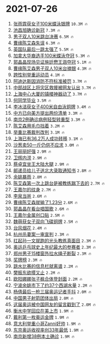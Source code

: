 # 2021-07-26

1. [张雨霏获女子100米蝶泳银牌](https://s.weibo.com/weibo?q=%23%E5%BC%A0%E9%9B%A8%E9%9C%8F%E8%8E%B7%E5%A5%B3%E5%AD%90100%E7%B1%B3%E8%9D%B6%E6%B3%B3%E9%93%B6%E7%89%8C%23&Refer=top) `10.3M 🔥`
1. [池昌旭确诊新冠](https://s.weibo.com/weibo?q=%23%E6%B1%A0%E6%98%8C%E6%97%AD%E7%A1%AE%E8%AF%8A%E6%96%B0%E5%86%A0%23&Refer=top) `7.3M 🔥`
1. [男子双人10米跳台决赛](https://s.weibo.com/weibo?q=%23%E7%94%B7%E5%AD%90%E5%8F%8C%E4%BA%BA10%E7%B1%B3%E8%B7%B3%E5%8F%B0%E5%86%B3%E8%B5%9B%23&Refer=top) `6.5M 🔥`
1. [曹缘陈艾森失误](https://s.weibo.com/weibo?q=%23%E6%9B%B9%E7%BC%98%E9%99%88%E8%89%BE%E6%A3%AE%E5%A4%B1%E8%AF%AF%23&Refer=top) `6.3M 🔥`
1. [英国队最后一跳太强了](https://s.weibo.com/weibo?q=%23%E8%8B%B1%E5%9B%BD%E9%98%9F%E6%9C%80%E5%90%8E%E4%B8%80%E8%B7%B3%E5%A4%AA%E5%BC%BA%E4%BA%86%23&Refer=top) `5.5M 🔥`
1. [加拿大华裔选手100米蝶泳夺冠](https://s.weibo.com/weibo?q=%23%E5%8A%A0%E6%8B%BF%E5%A4%A7%E5%8D%8E%E8%A3%94%E9%80%89%E6%89%8B100%E7%B1%B3%E8%9D%B6%E6%B3%B3%E5%A4%BA%E5%86%A0%23&Refer=top) `5.3M 🔥`
1. [郭晶晶现场见证施廷懋王涵夺冠](https://s.weibo.com/weibo?q=%23%E9%83%AD%E6%99%B6%E6%99%B6%E7%8E%B0%E5%9C%BA%E8%A7%81%E8%AF%81%E6%96%BD%E5%BB%B7%E6%87%8B%E7%8E%8B%E6%B6%B5%E5%A4%BA%E5%86%A0%23&Refer=top) `5.1M 🔥`
1. [曹缘陈艾森男子双人10米台摘银](https://s.weibo.com/weibo?q=%23%E6%9B%B9%E7%BC%98%E9%99%88%E8%89%BE%E6%A3%AE%E7%94%B7%E5%AD%90%E5%8F%8C%E4%BA%BA10%E7%B1%B3%E5%8F%B0%E6%91%98%E9%93%B6%23&Refer=top) `4.3M 🔥`
1. [跨性别举重运动员](https://s.weibo.com/weibo?q=%23%E8%B7%A8%E6%80%A7%E5%88%AB%E4%B8%BE%E9%87%8D%E8%BF%90%E5%8A%A8%E5%91%98%23&Refer=top) `4.1M 🔥`
1. [阿迪达斯因消防不符标准被罚](https://s.weibo.com/weibo?q=%23%E9%98%BF%E8%BF%AA%E8%BE%BE%E6%96%AF%E5%9B%A0%E6%B6%88%E9%98%B2%E4%B8%8D%E7%AC%A6%E6%A0%87%E5%87%86%E8%A2%AB%E7%BD%9A%23&Refer=top) `3.7M 🔥`
1. [中部战区上将灾区救援被网友认出](https://s.weibo.com/weibo?q=%23%E4%B8%AD%E9%83%A8%E6%88%98%E5%8C%BA%E4%B8%8A%E5%B0%86%E7%81%BE%E5%8C%BA%E6%95%91%E6%8F%B4%E8%A2%AB%E7%BD%91%E5%8F%8B%E8%AE%A4%E5%87%BA%23&Refer=top) `3.7M 🔥`
1. [上海中心大厦的镇楼神器动了](https://s.weibo.com/weibo?q=%23%E4%B8%8A%E6%B5%B7%E4%B8%AD%E5%BF%83%E5%A4%A7%E5%8E%A6%E7%9A%84%E9%95%87%E6%A5%BC%E7%A5%9E%E5%99%A8%E5%8A%A8%E4%BA%86%23&Refer=top) `3.7M 🔥`
1. [何同学毕业](https://s.weibo.com/weibo?q=%23%E4%BD%95%E5%90%8C%E5%AD%A6%E6%AF%95%E4%B8%9A%23&Refer=top) `3.5M 🔥`
1. [李冰洁获女子400米自由泳铜牌](https://s.weibo.com/weibo?q=%23%E6%9D%8E%E5%86%B0%E6%B4%81%E8%8E%B7%E5%A5%B3%E5%AD%90400%E7%B1%B3%E8%87%AA%E7%94%B1%E6%B3%B3%E9%93%9C%E7%89%8C%23&Refer=top) `3.4M 🔥`
1. [中方已向美方提出两份清单](https://s.weibo.com/weibo?q=%23%E4%B8%AD%E6%96%B9%E5%B7%B2%E5%90%91%E7%BE%8E%E6%96%B9%E6%8F%90%E5%87%BA%E4%B8%A4%E4%BB%BD%E6%B8%85%E5%8D%95%23&Refer=top) `3.3M 🔥`
1. [南京2例确诊病例轻型转重型](https://s.weibo.com/weibo?q=%23%E5%8D%97%E4%BA%AC2%E4%BE%8B%E7%A1%AE%E8%AF%8A%E7%97%85%E4%BE%8B%E8%BD%BB%E5%9E%8B%E8%BD%AC%E9%87%8D%E5%9E%8B%23&Refer=top) `3.3M 🔥`
1. [陈艾森用毛巾挡着](https://s.weibo.com/weibo?q=%23%E9%99%88%E8%89%BE%E6%A3%AE%E7%94%A8%E6%AF%9B%E5%B7%BE%E6%8C%A1%E7%9D%80%23&Refer=top) `3.2M 🔥`
1. [举重比赛裁判改判](https://s.weibo.com/weibo?q=%23%E4%B8%BE%E9%87%8D%E6%AF%94%E8%B5%9B%E8%A3%81%E5%88%A4%E6%94%B9%E5%88%A4%23&Refer=top) `3.1M 🔥`
1. [上海已有36.2万人成功转移](https://s.weibo.com/weibo?q=%23%E4%B8%8A%E6%B5%B7%E5%B7%B2%E6%9C%8936.2%E4%B8%87%E4%BA%BA%E6%88%90%E5%8A%9F%E8%BD%AC%E7%A7%BB%23&Refer=top) `3.1M 🔥`
1. [沙葱卖50一斤仍供不应求](https://s.weibo.com/weibo?q=%23%E6%B2%99%E8%91%B1%E5%8D%9650%E4%B8%80%E6%96%A4%E4%BB%8D%E4%BE%9B%E4%B8%8D%E5%BA%94%E6%B1%82%23&Refer=top) `3.0M 🔥`
1. [王丽丽好强](https://s.weibo.com/weibo?q=%23%E7%8E%8B%E4%B8%BD%E4%B8%BD%E5%A5%BD%E5%BC%BA%23&Refer=top) `2.9M 🔥`
1. [卫辉内涝](https://s.weibo.com/weibo?q=%23%E5%8D%AB%E8%BE%89%E5%86%85%E6%B6%9D%23&Refer=top) `2.9M 🔥`
1. [蔡卓宜坐王大陆大腿](https://s.weibo.com/weibo?q=%23%E8%94%A1%E5%8D%93%E5%AE%9C%E5%9D%90%E7%8E%8B%E5%A4%A7%E9%99%86%E5%A4%A7%E8%85%BF%23&Refer=top) `2.9M 🔥`
1. [邮递员给儿子送北大录取通知书](https://s.weibo.com/weibo?q=%E9%82%AE%E9%80%92%E5%91%98%E7%BB%99%E5%84%BF%E5%AD%90%E9%80%81%E5%8C%97%E5%A4%A7%E5%BD%95%E5%8F%96%E9%80%9A%E7%9F%A5%E4%B9%A6&Refer=top) `2.8M 🔥`
1. [余姚暴雨](https://s.weibo.com/weibo?q=%23%E4%BD%99%E5%A7%9A%E6%9A%B4%E9%9B%A8%23&Refer=top) `2.8M 🔥`
1. [陈艾森第一次上跳台是被教练踹下去的](https://s.weibo.com/weibo?q=%23%E9%99%88%E8%89%BE%E6%A3%AE%E7%AC%AC%E4%B8%80%E6%AC%A1%E4%B8%8A%E8%B7%B3%E5%8F%B0%E6%98%AF%E8%A2%AB%E6%95%99%E7%BB%83%E8%B8%B9%E4%B8%8B%E5%8E%BB%E7%9A%84%23&Refer=top) `2.7M 🔥`
1. [王嘉尔的纹身](https://s.weibo.com/weibo?q=%23%E7%8E%8B%E5%98%89%E5%B0%94%E7%9A%84%E7%BA%B9%E8%BA%AB%23&Refer=top) `2.7M 🔥`
1. [李泉当爸](https://s.weibo.com/weibo?q=%23%E6%9D%8E%E6%B3%89%E5%BD%93%E7%88%B8%23&Refer=top) `2.6M 🔥`
1. [曹缘陈艾森就输了1.23分](https://s.weibo.com/weibo?q=%23%E6%9B%B9%E7%BC%98%E9%99%88%E8%89%BE%E6%A3%AE%E5%B0%B1%E8%BE%93%E4%BA%861.23%E5%88%86%23&Refer=top) `2.6M 🔥`
1. [郭晶晶在看台唱国歌](https://s.weibo.com/weibo?q=%23%E9%83%AD%E6%99%B6%E6%99%B6%E5%9C%A8%E7%9C%8B%E5%8F%B0%E5%94%B1%E5%9B%BD%E6%AD%8C%23&Refer=top) `2.6M 🔥`
1. [王嘉尔金属创口贴](https://s.weibo.com/weibo?q=%23%E7%8E%8B%E5%98%89%E5%B0%94%E9%87%91%E5%B1%9E%E5%88%9B%E5%8F%A3%E8%B4%B4%23&Refer=top) `2.5M 🔥`
1. [魏萌获女子双向飞碟铜牌](https://s.weibo.com/weibo?q=%23%E9%AD%8F%E8%90%8C%E8%8E%B7%E5%A5%B3%E5%AD%90%E5%8F%8C%E5%90%91%E9%A3%9E%E7%A2%9F%E9%93%9C%E7%89%8C%23&Refer=top) `2.5M 🔥`
1. [台风烟花](https://s.weibo.com/weibo?q=%23%E5%8F%B0%E9%A3%8E%E7%83%9F%E8%8A%B1%23&Refer=top) `2.4M 🔥`
1. [杭州杀妻案一审宣判](https://s.weibo.com/weibo?q=%23%E6%9D%AD%E5%B7%9E%E6%9D%80%E5%A6%BB%E6%A1%88%E4%B8%80%E5%AE%A1%E5%AE%A3%E5%88%A4%23&Refer=top) `2.3M 🔥`
1. [扛起孙一文就跑的光头教练真面目](https://s.weibo.com/weibo?q=%23%E6%89%9B%E8%B5%B7%E5%AD%99%E4%B8%80%E6%96%87%E5%B0%B1%E8%B7%91%E7%9A%84%E5%85%89%E5%A4%B4%E6%95%99%E7%BB%83%E7%9C%9F%E9%9D%A2%E7%9B%AE%23&Refer=top) `2.3M 🔥`
1. [奥运乒乓球史上年纪最大的参赛者](https://s.weibo.com/weibo?q=%23%E5%A5%A5%E8%BF%90%E4%B9%92%E4%B9%93%E7%90%83%E5%8F%B2%E4%B8%8A%E5%B9%B4%E7%BA%AA%E6%9C%80%E5%A4%A7%E7%9A%84%E5%8F%82%E8%B5%9B%E8%80%85%23&Refer=top) `2.3M 🔥`
1. [郑州男子15楼窗外拉水绳子断裂](https://s.weibo.com/weibo?q=%23%E9%83%91%E5%B7%9E%E7%94%B7%E5%AD%9015%E6%A5%BC%E7%AA%97%E5%A4%96%E6%8B%89%E6%B0%B4%E7%BB%B3%E5%AD%90%E6%96%AD%E8%A3%82%23&Refer=top) `2.3M 🔥`
1. [奖牌榜](https://s.weibo.com/weibo?q=%E5%A5%96%E7%89%8C%E6%A6%9C&Refer=top) `2.3M 🔥`
1. [跳水比赛的信息栏就离谱](https://s.weibo.com/weibo?q=%23%E8%B7%B3%E6%B0%B4%E6%AF%94%E8%B5%9B%E7%9A%84%E4%BF%A1%E6%81%AF%E6%A0%8F%E5%B0%B1%E7%A6%BB%E8%B0%B1%23&Refer=top) `2.2M 🔥`
1. [樊振东欲摸又止](https://s.weibo.com/weibo?q=%23%E6%A8%8A%E6%8C%AF%E4%B8%9C%E6%AC%B2%E6%91%B8%E5%8F%88%E6%AD%A2%23&Refer=top) `2.2M 🔥`
1. [欧阳娜娜张子枫合体登封面](https://s.weibo.com/weibo?q=%23%E6%AC%A7%E9%98%B3%E5%A8%9C%E5%A8%9C%E5%BC%A0%E5%AD%90%E6%9E%AB%E5%90%88%E4%BD%93%E7%99%BB%E5%B0%81%E9%9D%A2%23&Refer=top) `2.2M 🔥`
1. [宁波余姚市下了约37个西湖水量](https://s.weibo.com/weibo?q=%23%E5%AE%81%E6%B3%A2%E4%BD%99%E5%A7%9A%E5%B8%82%E4%B8%8B%E4%BA%86%E7%BA%A637%E4%B8%AA%E8%A5%BF%E6%B9%96%E6%B0%B4%E9%87%8F%23&Refer=top) `2.2M 🔥`
1. [杨倩最后一枪三届奥运记者手抖](https://s.weibo.com/weibo?q=%23%E6%9D%A8%E5%80%A9%E6%9C%80%E5%90%8E%E4%B8%80%E6%9E%AA%E4%B8%89%E5%B1%8A%E5%A5%A5%E8%BF%90%E8%AE%B0%E8%80%85%E6%89%8B%E6%8A%96%23&Refer=top) `2.0M 🔥`
1. [中国男子射箭团体出局](https://s.weibo.com/weibo?q=%23%E4%B8%AD%E5%9B%BD%E7%94%B7%E5%AD%90%E5%B0%84%E7%AE%AD%E5%9B%A2%E4%BD%93%E5%87%BA%E5%B1%80%23&Refer=top) `2.0M 🔥`
1. [这届奥运被中国网友的留言戳到了](https://s.weibo.com/weibo?q=%23%E8%BF%99%E5%B1%8A%E5%A5%A5%E8%BF%90%E8%A2%AB%E4%B8%AD%E5%9B%BD%E7%BD%91%E5%8F%8B%E7%9A%84%E7%95%99%E8%A8%80%E6%88%B3%E5%88%B0%E4%BA%86%23&Refer=top) `2.0M 🔥`
1. [衡水中学回应在美上市](https://s.weibo.com/weibo?q=%23%E8%A1%A1%E6%B0%B4%E4%B8%AD%E5%AD%A6%E5%9B%9E%E5%BA%94%E5%9C%A8%E7%BE%8E%E4%B8%8A%E5%B8%82%23&Refer=top) `1.9M 🔥`
1. [戴利第一枚奥运金牌](https://s.weibo.com/weibo?q=%23%E6%88%B4%E5%88%A9%E7%AC%AC%E4%B8%80%E6%9E%9A%E5%A5%A5%E8%BF%90%E9%87%91%E7%89%8C%23&Refer=top) `1.9M 🔥`
1. [意大利举重小哥Zanni好帅](https://s.weibo.com/weibo?q=%23%E6%84%8F%E5%A4%A7%E5%88%A9%E4%B8%BE%E9%87%8D%E5%B0%8F%E5%93%A5Zanni%E5%A5%BD%E5%B8%85%23&Refer=top) `1.9M 🔥`
1. [东京奥运收视率创33年最低](https://s.weibo.com/weibo?q=%23%E4%B8%9C%E4%BA%AC%E5%A5%A5%E8%BF%90%E6%94%B6%E8%A7%86%E7%8E%87%E5%88%9B33%E5%B9%B4%E6%9C%80%E4%BD%8E%23&Refer=top) `1.9M 🔥`
1. [南京新增38例本土确诊](https://s.weibo.com/weibo?q=%23%E5%8D%97%E4%BA%AC%E6%96%B0%E5%A2%9E38%E4%BE%8B%E6%9C%AC%E5%9C%9F%E7%A1%AE%E8%AF%8A%23&Refer=top) `1.9M 🔥`
